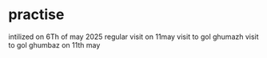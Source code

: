 # practise
intilized on 6Th of may 2025
regular visit on 11may
visit to gol ghumazh
visit to gol ghumbaz on 11th may